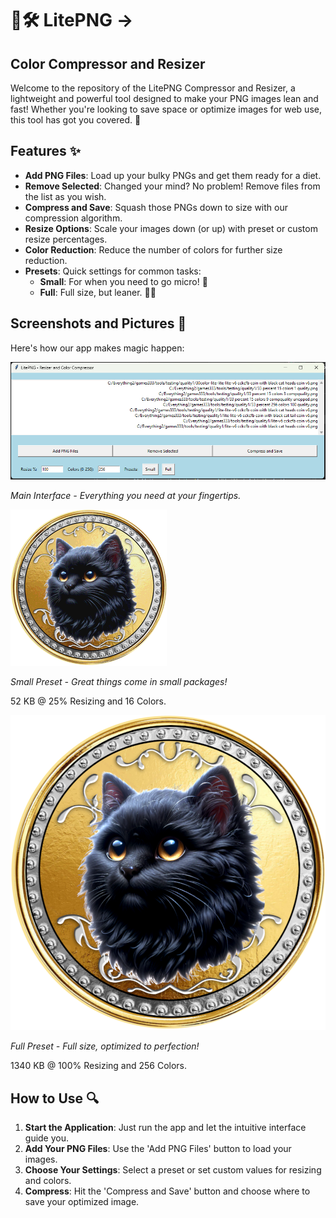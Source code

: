 # 🎨🛠️ LitePNG -> 
## Color Compressor and Resizer

Welcome to the repository of the LitePNG Compressor and Resizer, a lightweight and powerful tool designed to make your PNG images lean and fast! Whether you're looking to save space or optimize images for web use, this tool has got you covered. 🚀

## Features ✨

- **Add PNG Files**: Load up your bulky PNGs and get them ready for a diet.
- **Remove Selected**: Changed your mind? No problem! Remove files from the list as you wish.
- **Compress and Save**: Squash those PNGs down to size with our compression algorithm.
- **Resize Options**: Scale your images down (or up) with preset or custom resize percentages.
- **Color Reduction**: Reduce the number of colors for further size reduction.
- **Presets**: Quick settings for common tasks:
  - **Small**: For when you need to go micro! 🐜
  - **Full**: Full size, but leaner. 🏋️‍♂️

## Screenshots and Pictures 📸

Here's how our app makes magic happen:

![App Screenshot](screenshot.png)

*Main Interface - Everything you need at your fingertips.*

![Small Preset](small.png)

*Small Preset - Great things come in small packages!*

52 KB @ 25% Resizing and 16 Colors.

![Full Preset](full.png)

*Full Preset - Full size, optimized to perfection!*

1340 KB @ 100% Resizing and 256 Colors.

## How to Use 🔍

1. **Start the Application**: Just run the app and let the intuitive interface guide you.
2. **Add Your PNG Files**: Use the 'Add PNG Files' button to load your images.
3. **Choose Your Settings**: Select a preset or set custom values for resizing and colors.
4. **Compress**: Hit the 'Compress and Save' button and choose where to save your optimized image.